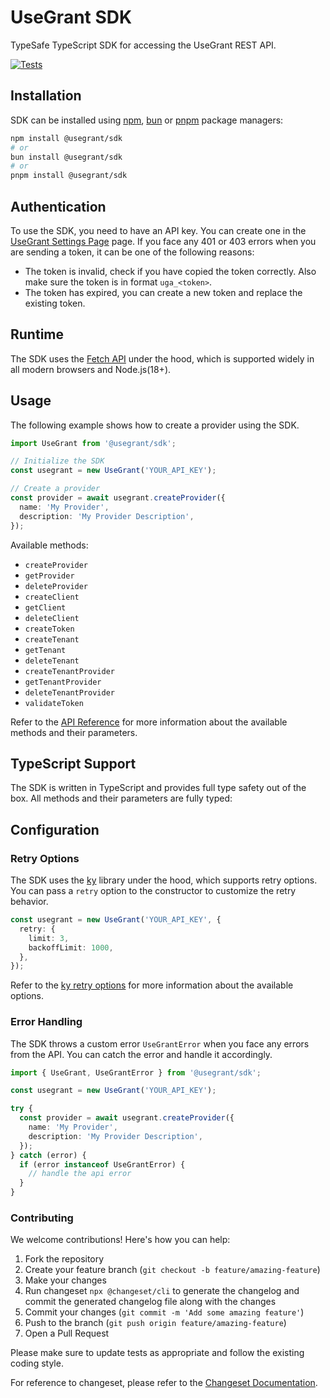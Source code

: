 # UseGrant SDK

TypeSafe TypeScript SDK for accessing the UseGrant REST API.

[![Tests](https://github.com/usegranthq/sdk/actions/workflows/tests.yml/badge.svg)](https://github.com/usegranthq/sdk/actions/workflows/tests.yml)

## Installation

SDK can be installed using [npm], [bun] or [pnpm] package managers:

```bash
npm install @usegrant/sdk
# or
bun install @usegrant/sdk
# or
pnpm install @usegrant/sdk
```

## Authentication

To use the SDK, you need to have an API key. You can create one in the [UseGrant Settings Page](https://usegrant.dev/u/settings/token) page. If you face any 401 or 403 errors when you are sending a token, it can be one of the following reasons:

- The token is invalid, check if you have copied the token correctly. Also make sure the token is in format `uga_<token>`.
- The token has expired, you can create a new token and replace the existing token.

## Runtime

The SDK uses the [Fetch API](https://developer.mozilla.org/en-US/docs/Web/API/Fetch_API) under the hood, which is supported widely in all modern browsers and Node.js(18+).

## Usage

The following example shows how to create a provider using the SDK.

```ts
import UseGrant from '@usegrant/sdk';

// Initialize the SDK
const usegrant = new UseGrant('YOUR_API_KEY');

// Create a provider
const provider = await usegrant.createProvider({
  name: 'My Provider',
  description: 'My Provider Description',
});
```

Available methods:

- `createProvider`
- `getProvider`
- `deleteProvider`
- `createClient`
- `getClient`
- `deleteClient`
- `createToken`
- `createTenant`
- `getTenant`
- `deleteTenant`
- `createTenantProvider`
- `getTenantProvider`
- `deleteTenantProvider`
- `validateToken`

Refer to the [API Reference](https://usegrant.dev/docs) for more information about the available methods and their parameters.

## TypeScript Support

The SDK is written in TypeScript and provides full type safety out of the box. All methods and their parameters are fully typed:

## Configuration

### Retry Options

The SDK uses the [ky](https://github.com/sindresorhus/ky) library under the hood, which supports retry options. You can pass a `retry` option to the constructor to customize the retry behavior.

```ts
const usegrant = new UseGrant('YOUR_API_KEY', {
  retry: {
    limit: 3,
    backoffLimit: 1000,
  },
});
```

Refer to the [ky retry options](https://github.com/sindresorhus/ky?tab=readme-ov-file#retry) for more information about the available options.

### Error Handling

The SDK throws a custom error `UseGrantError` when you face any errors from the API. You can catch the error and handle it accordingly.

```ts
import { UseGrant, UseGrantError } from '@usegrant/sdk';

const usegrant = new UseGrant('YOUR_API_KEY');

try {
  const provider = await usegrant.createProvider({
    name: 'My Provider',
    description: 'My Provider Description',
  });
} catch (error) {
  if (error instanceof UseGrantError) {
    // handle the api error
  }
}
```

### Contributing

We welcome contributions! Here's how you can help:

1. Fork the repository
2. Create your feature branch (`git checkout -b feature/amazing-feature`)
3. Make your changes
4. Run changeset `npx @changeset/cli` to generate the changelog and commit the generated changelog file along with the changes
5. Commit your changes (`git commit -m 'Add some amazing feature'`)
6. Push to the branch (`git push origin feature/amazing-feature`)
7. Open a Pull Request

Please make sure to update tests as appropriate and follow the existing coding style.

For reference to changeset, please refer to the [Changeset Documentation](https://github.com/changesets/changesets/blob/main/docs/intro-to-using-changesets.md).

[npm]: https://www.npmjs.com
[bun]: https://bun.sh/
[pnpm]: https://pnpm.io
